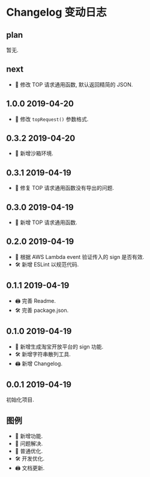 # Changelog 变动日志

## plan

暂无.

## next

- 🛴 修改 TOP 请求通用函数, 默认返回精简的 JSON.

## 1.0.0 2019-04-20

- 🚧 修改 `topRequest()` 参数格式.

## 0.3.2 2019-04-20

- 🛴 新增沙箱环境.

## 0.3.1 2019-04-19

- 🐞 修复 TOP 请求通用函数没有导出的问题.

## 0.3.0 2019-04-19

- 💎 新增 TOP 请求通用函数.

## 0.2.0 2019-04-19

- 💎 根据 AWS Lambda event 验证传入的 sign 是否有效.
- 🛠 新增 ESLint 以规范代码.

## 0.1.1 2019-04-19

- 🖨 完善 Readme.
- 🛠 完善 package.json.

## 0.1.0 2019-04-19

- 💎 新增生成淘宝开放平台的 sign 功能.
- 🛠 新增字符串散列工具.
- 🖨 新增 Changelog.

## 0.0.1 2019-04-19

初始化项目.

## 图例

- 💎 新增功能.
- 🐞 问题解决.
- 🛴 普通优化.
- 🛠 开发优化.
- 🖨 文档更新.
